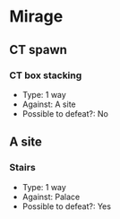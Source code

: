 # Mirage

## CT spawn

### CT box stacking

* Type: 1 way
* Against: A site
* Possible to defeat?: No

## A site

### Stairs

* Type: 1 way
* Against: Palace
* Possible to defeat?: Yes
